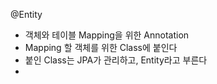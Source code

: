 @Entity
-  객체와 테이블 Mapping을 위한 Annotation
- Mapping 할 객체를 위한 Class에 붙인다
- 붙인 Class는 JPA가 관리하고, Entity라고 부른다
- 